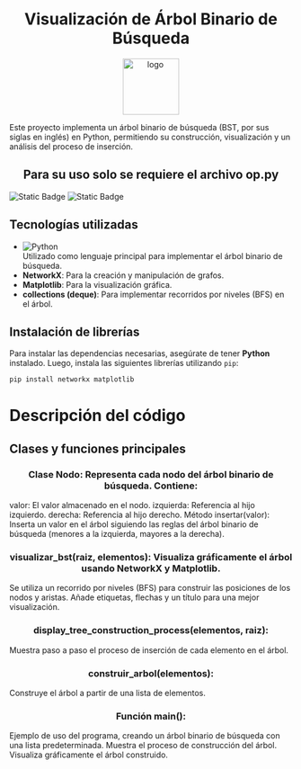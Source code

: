 <h1 align="center"> Visualización de Árbol Binario de Búsqueda </h1>
<p align="center">
  <img src="https://github.com/user-attachments/assets/f02d7b0b-d5d3-4363-9b06-eb4ce3d7c475" alt="logo" width="100" />
</p>

Este proyecto implementa un árbol binario de búsqueda (BST, por sus siglas en inglés) en Python, permitiendo su construcción, visualización y un análisis del proceso de inserción.

<h2 align="center"> Para su uso solo se requiere el archivo op.py </h2>

<img alt="Static Badge" src="https://img.shields.io/badge/build-EN%20PROCESO-yellow?logoColor=violet&label=STATUS">
<img alt="Static Badge" src="https://img.shields.io/badge/Marzo%202025-maker?label=UPDATE&color=0000FF">

## Tecnologías utilizadas

- ![Python](https://img.shields.io/badge/Python-3.12.14-blue?logo=python&logoColor=white)  
  Utilizado como lenguaje principal para implementar el árbol binario de búsqueda.
- **NetworkX**: Para la creación y manipulación de grafos.
- **Matplotlib**: Para la visualización gráfica.
- **collections (deque)**: Para implementar recorridos por niveles (BFS) en el árbol.


## Instalación de librerías

Para instalar las dependencias necesarias, asegúrate de tener **Python** instalado. Luego, instala las siguientes librerías utilizando `pip`:

```bash
pip install networkx matplotlib
```
# Descripción del código
## Clases y funciones principales
<h3 align="center">Clase Nodo: Representa cada nodo del árbol binario de búsqueda. Contiene:</h3>

  valor: El valor almacenado en el nodo.
  izquierda: Referencia al hijo izquierdo.
  derecha: Referencia al hijo derecho.
  Método insertar(valor): Inserta un valor en el árbol siguiendo las reglas del árbol binario de búsqueda (menores a la izquierda, mayores a la derecha).

<h3 align="center">visualizar_bst(raiz, elementos): Visualiza gráficamente el árbol usando NetworkX y Matplotlib.</h3>

  Se utiliza un recorrido por niveles (BFS) para construir las posiciones de los nodos y aristas.
  Añade etiquetas, flechas y un título para una mejor visualización.

<h3 align="center">display_tree_construction_process(elementos, raiz): </h3>
  Muestra paso a paso el proceso de inserción de cada elemento en el árbol.

<h3 align="center">construir_arbol(elementos): </h3>
  Construye el árbol a partir de una lista de elementos.

<h3 align="center">Función main(): </h3>
  Ejemplo de uso del programa, creando un árbol binario de búsqueda con una lista predeterminada.
  Muestra el proceso de construcción del árbol.
  Visualiza gráficamente el árbol construido.
